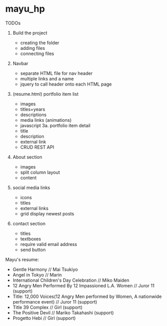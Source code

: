 # mayu_hp

TODOs
1. Build the project
    - creating the folder
    - adding files
    - connecting files

2. Navbar
    - separate HTML file for nav header
    - multiple links and a name
    - jquery to call header onto each HTML page

3. (resume.html) portfolio item list
    - images
    - titles+years
    - descriptions
    - media links (animations)
    - javascript
3a. portfolio item detail
    - title
    - description
    - external link
    - CRUD REST API

4. About section
    - images
    - split column layout
    - content

5. social media links
    - icons
    - titles
    - external links
    - grid display newest posts

6. contact section
    - titles
    - textboxes
    - require valid email address
    - send button

Mayu's resume:
- Gentle Harmony // Mai Tsukiyo
- Angel in Tokyo // Marin
- International Children's Day Celebration // Miko Maiden
- 12 Angry Men Performed By 12 Impassioned L.A. Women // Juror 11 (support)
- Title: 12,000 Voices(12 Angry Men performed by Women, A nationwide performance event) // Juror 11 (support)
- Title 39 Complex // Girl (support)
- The Positive Devil // Mariko Takahashi (support)
- Progetto Hebi // Girl (support)